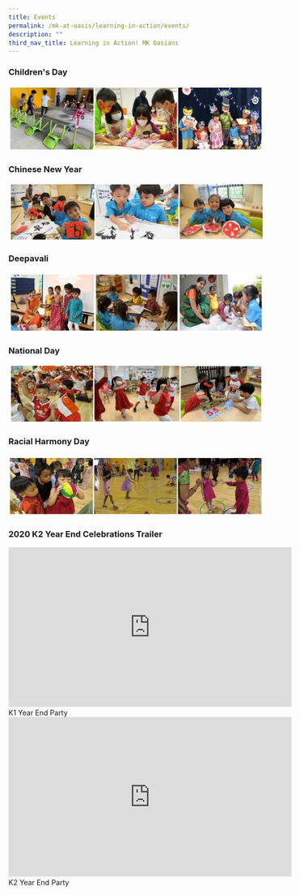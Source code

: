 ```yaml
---
title: Events
permalink: /mk-at-oasis/learning-in-action/events/
description: ""
third_nav_title: Learning in Action! MK Oasians
---
```

### Children's Day

![](/images/Children%20Day.jpg)

### Chinese New Year

![](/images/CNY.jpg)

### Deepavali

![](/images/Deepavali.jpg)

### National Day

![](/images/National%20Day.jpg)

### Racial Harmony Day

![](/images/RHD.jpg)

### 2020 K2 Year End Celebrations Trailer

<iframe width="560" height="315" src="https://www.youtube.com/embed/ah7nMLI1Mq4" title="YouTube video player" frameborder="0" allow="accelerometer; autoplay; clipboard-write; encrypted-media; gyroscope; picture-in-picture" allowfullscreen=""></iframe>
K1 Year End Party

<iframe width="560" height="315" src="https://www.youtube.com/embed/xJEieM2B1-Q" title="YouTube video player" frameborder="0" allow="accelerometer; autoplay; clipboard-write; encrypted-media; gyroscope; picture-in-picture" allowfullscreen=""></iframe>
K2 Year End Party